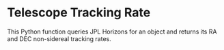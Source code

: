 # Telescope Tracking Rate

This Python function queries JPL Horizons for an object and returns its RA and DEC non-sidereal tracking rates.
 
